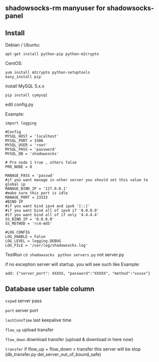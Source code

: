 shadowsocks-rm manyuser for shadowsocks-panel
----------------


Install
-------

Debian / Ubuntu:

    apt-get install python-pip python-m2crypto

CentOS:

    yum install m2crypto python-setuptools
    easy_install pip

install MySQL 5.x.x

`pip install cymysql`


edit config.py

Example:

    import logging
    
    #Config
    MYSQL_HOST = 'localhost'
    MYSQL_PORT = 3306
    MYSQL_USER = 'root'
    MYSQL_PASS = 'password'
    MYSQL_DB = 'shadowsocks'
    
    # Pro node 1 true , others false
    PRO_NODE = 0
    
    MANAGE_PASS = 'passwd'
    #if you want manage in other server you should set this value to global ip
    MANAGE_BIND_IP = '127.0.0.1'
    #make sure this port is idle
    MANAGE_PORT = 23333
    #BIND IP
    #if you want bind ipv4 and ipv6 '[::]'
    #if you want bind all of ipv4 if '0.0.0.0'
    #if you want bind all of if only '4.4.4.4'
    SS_BIND_IP = '0.0.0.0'
    SS_METHOD = 'rc4-md5'
    
    #LOG CONFIG
    LOG_ENABLE = False
    LOG_LEVEL = logging.DEBUG
    LOG_FILE = '/var/log/shadowsocks.log'


TestRun `cd shadowsocks` ` python servers.py` not server.py


if no exception server will startup. you will see such like
Example:


    add: {"server_port": XXXXX, "password":"XXXXX", "method":"xxxxx"}


Database user table column
------------------
`sspwd` server pass

`port` server port

`lastConnTime` last keepalive time

`flow_up` upload transfer

`flow_down` download transfer (upload & download in here now)


`transfer` if flow_up + flow_down > transfer this server will be stop (db_transfer.py del_server_out_of_bound_safe)

